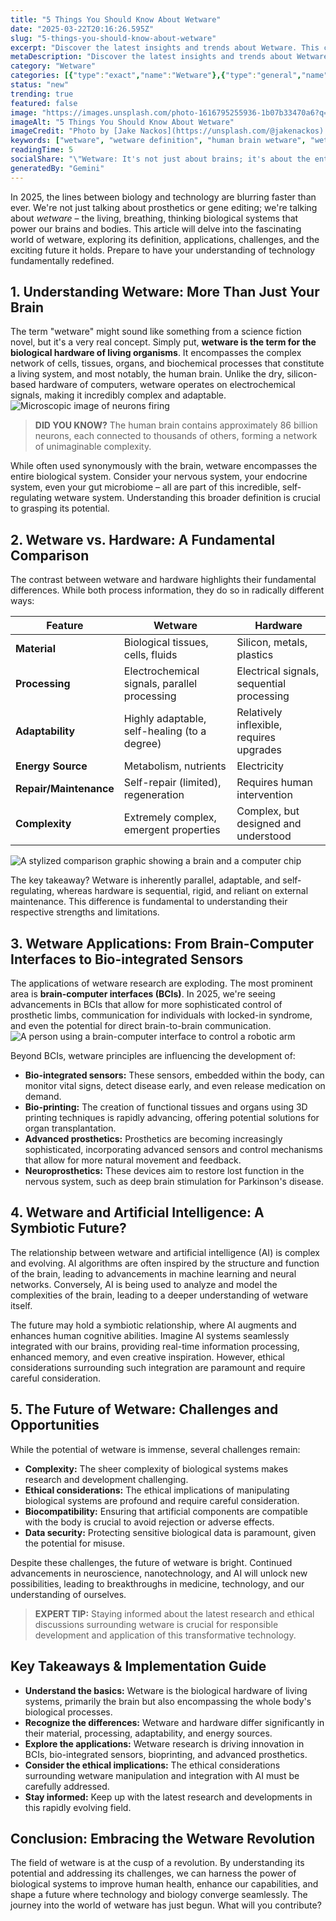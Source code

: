 ```yaml
---
title: "5 Things You Should Know About Wetware"
date: "2025-03-22T20:16:26.595Z"
slug: "5-things-you-should-know-about-wetware"
excerpt: "Discover the latest insights and trends about Wetware. This comprehensive guide covers everything you need to know about Wetware in 2025."
metaDescription: "Discover the latest insights and trends about Wetware. This comprehensive guide covers everything you need to know about Wetware in 2025."
category: "Wetware"
categories: [{"type":"exact","name":"Wetware"},{"type":"general","name":"Biotechnology"},{"type":"medium","name":"Neural Engineering"},{"type":"specific","name":"Brain-Computer Interfaces"},{"type":"niche","name":"Neural Decoding"}]
status: "new"
trending: true
featured: false
image: "https://images.unsplash.com/photo-1616795255936-1b07b33470a6?q=85&w=1200&fit=max&fm=webp&auto=compress"
imageAlt: "5 Things You Should Know About Wetware"
imageCredit: "Photo by [Jake Nackos](https://unsplash.com/@jakenackos) on Unsplash"
keywords: ["wetware", "wetware definition", "human brain wetware", "wetware vs hardware", "wetware technology", "biological wetware", "future of wetware", "buy wetware", "wetware applications", "wetware and artificial intelligence"]
readingTime: 5
socialShare: "\"Wetware: It's not just about brains; it's about the entire biological system, unlocking a future where technology and biology merge in ways we can only begin to imagine.\""
generatedBy: "Gemini"
---
```




In 2025, the lines between biology and technology are blurring faster than ever.  We're not just talking about prosthetics or gene editing; we're talking about *wetware* – the living, breathing, thinking biological systems that power our brains and bodies.  This article will delve into the fascinating world of wetware, exploring its definition, applications, challenges, and the exciting future it holds.  Prepare to have your understanding of technology fundamentally redefined.

## 1. Understanding Wetware: More Than Just Your Brain

The term "wetware" might sound like something from a science fiction novel, but it's a very real concept.  Simply put, **wetware is the term for the biological hardware of living organisms**.  It encompasses the complex network of cells, tissues, organs, and biochemical processes that constitute a living system, and most notably, the human brain.  Unlike the dry, silicon-based hardware of computers, wetware operates on electrochemical signals, making it incredibly complex and adaptable. ![Microscopic image of neurons firing](https://images.unsplash.com/photo-1451187580459-43490279c0fa?q=85&w=1200&fit=max&fm=webp&auto=compress)

> **DID YOU KNOW?** The human brain contains approximately 86 billion neurons, each connected to thousands of others, forming a network of unimaginable complexity.

While often used synonymously with the brain, wetware encompasses the entire biological system.  Consider your nervous system, your endocrine system, even your gut microbiome – all are part of this incredible, self-regulating wetware system.  Understanding this broader definition is crucial to grasping its potential.

## 2. Wetware vs. Hardware: A Fundamental Comparison

The contrast between wetware and hardware highlights their fundamental differences.  While both process information, they do so in radically different ways:

| Feature          | Wetware                               | Hardware                                  |
|-----------------|---------------------------------------|-------------------------------------------|
| **Material**     | Biological tissues, cells, fluids      | Silicon, metals, plastics                  |
| **Processing**   | Electrochemical signals, parallel processing | Electrical signals, sequential processing |
| **Adaptability** | Highly adaptable, self-healing (to a degree) | Relatively inflexible, requires upgrades  |
| **Energy Source** | Metabolism, nutrients                  | Electricity                                 |
| **Repair/Maintenance** | Self-repair (limited), regeneration   | Requires human intervention                |
| **Complexity**   | Extremely complex, emergent properties | Complex, but designed and understood       |

![A stylized comparison graphic showing a brain and a computer chip](https://images.unsplash.com/photo-1484417894907-623942c8ee29?q=85&w=1200&fit=max&fm=webp&auto=compress)

The key takeaway? Wetware is inherently parallel, adaptable, and self-regulating, whereas hardware is sequential, rigid, and reliant on external maintenance. This difference is fundamental to understanding their respective strengths and limitations.

## 3. Wetware Applications: From Brain-Computer Interfaces to Bio-integrated Sensors

The applications of wetware research are exploding.  The most prominent area is **brain-computer interfaces (BCIs)**.  In 2025, we're seeing advancements in BCIs that allow for more sophisticated control of prosthetic limbs, communication for individuals with locked-in syndrome, and even the potential for direct brain-to-brain communication.  ![A person using a brain-computer interface to control a robotic arm](https://images.unsplash.com/photo-1517976487492-5750f3195933?q=85&w=1200&fit=max&fm=webp&auto=compress)

Beyond BCIs, wetware principles are influencing the development of:

* **Bio-integrated sensors:** These sensors, embedded within the body, can monitor vital signs, detect disease early, and even release medication on demand.
* **Bio-printing:**  The creation of functional tissues and organs using 3D printing techniques is rapidly advancing, offering potential solutions for organ transplantation.
* **Advanced prosthetics:**  Prosthetics are becoming increasingly sophisticated, incorporating advanced sensors and control mechanisms that allow for more natural movement and feedback.
* **Neuroprosthetics:** These devices aim to restore lost function in the nervous system, such as deep brain stimulation for Parkinson's disease.

## 4. Wetware and Artificial Intelligence: A Symbiotic Future?

The relationship between wetware and artificial intelligence (AI) is complex and evolving.  AI algorithms are often inspired by the structure and function of the brain, leading to advancements in machine learning and neural networks.  Conversely, AI is being used to analyze and model the complexities of the brain, leading to a deeper understanding of wetware itself.

The future may hold a symbiotic relationship, where AI augments and enhances human cognitive abilities.  Imagine AI systems seamlessly integrated with our brains, providing real-time information processing, enhanced memory, and even creative inspiration. However, ethical considerations surrounding such integration are paramount and require careful consideration.

## 5. The Future of Wetware: Challenges and Opportunities

While the potential of wetware is immense, several challenges remain:

* **Complexity:** The sheer complexity of biological systems makes research and development challenging.
* **Ethical considerations:**  The ethical implications of manipulating biological systems are profound and require careful consideration.
* **Biocompatibility:**  Ensuring that artificial components are compatible with the body is crucial to avoid rejection or adverse effects.
* **Data security:**  Protecting sensitive biological data is paramount, given the potential for misuse.

Despite these challenges, the future of wetware is bright.  Continued advancements in neuroscience, nanotechnology, and AI will unlock new possibilities, leading to breakthroughs in medicine, technology, and our understanding of ourselves.  

> **EXPERT TIP:**  Staying informed about the latest research and ethical discussions surrounding wetware is crucial for responsible development and application of this transformative technology.

## Key Takeaways & Implementation Guide

* **Understand the basics:** Wetware is the biological hardware of living systems, primarily the brain but also encompassing the whole body's biological processes.
* **Recognize the differences:** Wetware and hardware differ significantly in their material, processing, adaptability, and energy sources.
* **Explore the applications:** Wetware research is driving innovation in BCIs, bio-integrated sensors, bioprinting, and advanced prosthetics.
* **Consider the ethical implications:**  The ethical considerations surrounding wetware manipulation and integration with AI must be carefully addressed.
* **Stay informed:** Keep up with the latest research and developments in this rapidly evolving field.

## Conclusion: Embracing the Wetware Revolution

The field of wetware is at the cusp of a revolution.  By understanding its potential and addressing its challenges, we can harness the power of biological systems to improve human health, enhance our capabilities, and shape a future where technology and biology converge seamlessly. The journey into the world of wetware has just begun.  What will you contribute?

